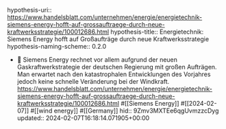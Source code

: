 hypothesis-uri:: https://www.handelsblatt.com/unternehmen/energie/energietechnik-siemens-energy-hofft-auf-grossauftraege-durch-neue-kraftwerksstrategie/100012686.html
hypothesis-title:: Energietechnik: Siemens Energy hofft auf Großaufträge durch neue Kraftwerksstrategie
hypothesis-naming-scheme:: 0.2.0

- 📝 Siemens Energy rechnet vor allem aufgrund der neuen Gaskraftwerkstrategie der deutschen Regierung mit großen Aufträgen. Man erwartet nach den katastrophalen Entwicklungen des Vorjahres jedoch keine schnelle Veränderung bei der Windkraft. https://www.handelsblatt.com/unternehmen/energie/energietechnik-siemens-energy-hofft-auf-grossauftraege-durch-neue-kraftwerksstrategie/100012686.html #[[Siemens Energy]] #[[2024-02-07]] #[[wind energy]] #[[Germany]]
  hid:: 9Zmv3MXTEe6qgUvmzzcDyg
  updated:: 2024-02-07T16:18:14.071905+00:00